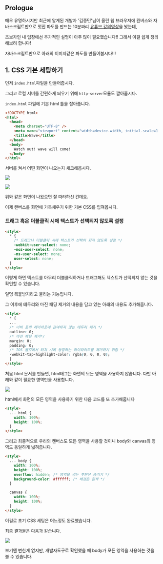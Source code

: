 ## Prologue

매우 유명하시지만 최근에 알게된 개발자 '김종민'님이 올린 웹 브라우저에 캔버스와 자바스크립트만으로 멋진 파도를 만드는 10분짜리 [유튜브 강의영상](https://www.youtube.com/watch?v=LLfhY4eVwDY&feature=emb_title)을 봤는데,

초보자인 내 입장에선 추가적인 설명이 아주 많이 필요했습니다!! 그래서 이걸 쉽게 정리해보려 합니다!

자바스크립트만으로 아래의 이미지같은 파도를 만들어봅시다!!!

## 1. CSS 기본 세팅하기

먼저 `index.html`파일을 만들어줍시다.

그리고 로컬 서버를 간편하게 띄우기 위해 `http-server`모듈도 깔아줍시다.

`index.html` 파일에 기본 html 틀을 잡아줍니다.

```html
<!DOCTYPE html>
<html>
  <head>
    <meta charset="UTF-8" />
    <meta name="viewport" content="width=device-width, initial-scale=1.0" />
    <title>Wave</title>
  </head>
  <body>
    Watch out! wave will come!
  </body>
</html>
```

서버를 켜서 어떤 화면이 나오는지 체크해봅시다.

![](https://images.velog.io/images/jakeseo_me/post/a1bca822-abed-4909-9a9f-c4133ba0406f/Screen%20Shot%202020-06-03%20at%2010.04.54%20PM.png)

![](https://images.velog.io/images/jakeseo_me/post/e4da3eb9-bb6e-4632-a440-dcc1f8f0df73/Screen%20Shot%202020-06-03%20at%2010.05.35%20PM.png)

위와 같은 화면이 나왔으면 잘 따라하신 건데요.

이제 캔버스를 화면에 가득채우기 위한 기본 CSS를 입혀봅시다.

### 드래그 혹은 더블클릭 시에 텍스트가 선택되지 않도록 설정

```html
<style>
  * {
    /* 드래그나 더블클릭 시에 텍스트가 선택이 되지 않도록 설정 */
    -webkit-user-select: none;
    -moz-user-select: none;
    -ms-user-select: none;
    user-select: none;
  }
</style>
```

이렇게 하면 텍스트를 아무리 더블클릭하거나 드래그해도 텍스트가 선택되지 않는 것을 확인할 수 있습니다.

일명 복붙방지라고 불리는 기능입니다.

그 이후에 테두리와 마진 패딩 제거의 내용을 담고 있는 아래의 내용도 추가해줍니다.

```html
<style>
  * {
  ...
  /* 너비 등의 레이아웃에 관여하지 않는 테두리 제거 */
  outline: 0;
  /* 마진 패딩 제거*/
  margin: 0;
  padding: 0;
  /* IOS 웹킷에서 터치 시에 등장하는 하이라이트를 제거하기 위함 */
  -webkit-tap-highlight-color: rgba(0, 0, 0, 0);
  }
</style>
```

처음 html 문서를 만들면, html태그는 화면의 모든 영역을 사용하지 않습니다. 다만 아래와 같이 필요한 영역만을 사용합니다.

![](https://images.velog.io/images/jakeseo_me/post/4f2b9e38-60ac-4d45-b5d4-613905ce71b9/Screen%20Shot%202020-06-03%20at%2010.21.02%20PM.png)

html에서 화면의 모든 영역을 사용하기 위한 다음 코드를 또 추가해줍니다

```html
<style>
  ... html {
    width: 100%;
    height: 100%;
  }
</style>
```

그리고 최종적으로 우리의 캔버스도 모든 영역을 사용할 것이니 body와 canvas의 영역도 동일하게 넓혀줍니다.

```html
<style>
  ... body {
    width: 100%;
    height: 100%;
    overflow: hidden; /* 영역을 넘는 부분은 숨기기 */
    background-color: #ffffff; /* 배경은 흰색 */
  }

  canvas {
    width: 100%;
    height: 100%;
  }
</style>
```

이걸로 초기 CSS 세팅은 어느정도 완료했습니다.

최종 결과물은 다음과 같습니다.

![](https://images.velog.io/images/jakeseo_me/post/3f20f764-14e6-46aa-bb46-3a3133220ff8/Screen%20Shot%202020-06-03%20at%2010.25.13%20PM.png)

보기엔 변한게 없지만, 개발자도구로 확인했을 때 body가 모든 영역을 사용하는 것을 볼 수 있습니다.
